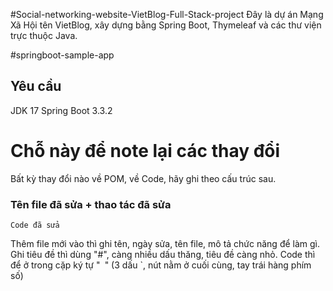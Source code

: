 #Social-networking-website-VietBlog-Full-Stack-project
Đây là dự án Mạng Xã Hội tên VietBlog, xây dựng bằng Spring Boot, Thymeleaf và các thư viện trực thuộc Java.

#springboot-sample-app

## Yêu cầu
JDK 17
Spring Boot 3.3.2

# Chỗ này để note lại các thay đổi
Bất kỳ thay đổi nào về POM, về Code, hãy ghi theo cấu trúc sau.
### Tên file đã sửa + thao tác đã sửa
```
Code đã sửa
```
Thêm file mới vào thì ghi tên, ngày sửa, tên file, mô tả chức năng để làm gì.
Ghi tiêu đề thì dùng "#", càng nhiều dấu thăng, tiêu đề càng nhỏ.
Code thì để ở trong cặp ký tự "``` ```" (3 dấu `, nút nằm ở cuối cùng, tay trái hàng phím số)

